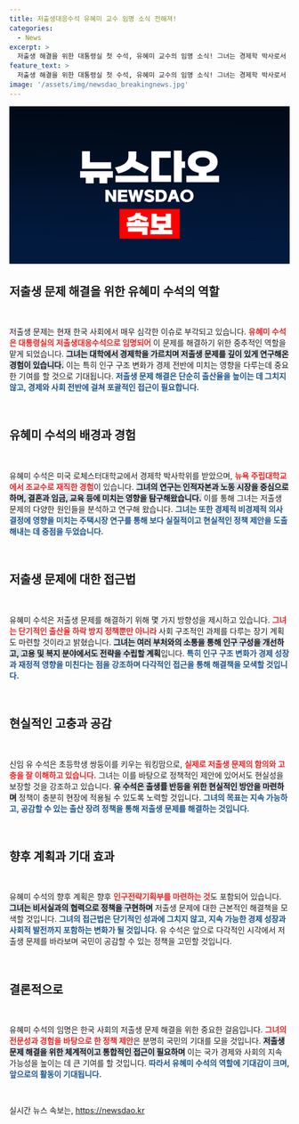 ```yaml
---
title: 저출생대응수석 유혜미 교수 임명 소식 전해져!
categories:
  - News
excerpt: >
  저출생 해결을 위한 대통령실 첫 수석, 유혜미 교수의 임명 소식! 그녀는 경제학 박사로서 현장 경험을 바탕으로 대한민국의 저출생 문제에 혁신적인 접근을 시도할 예정이다. 초등학생 쌍둥이의 엄마로서의 현실적 이해도 더해 기대를 모은다.
feature_text: >
  저출생 해결을 위한 대통령실 첫 수석, 유혜미 교수의 임명 소식! 그녀는 경제학 박사로서 현장 경험을 바탕으로 대한민국의 저출생 문제에 혁신적인 접근을 시도할 예정이다. 초등학생 쌍둥이의 엄마로서의 현실적 이해도 더해 기대를 모은다.
image: '/assets/img/newsdao_breakingnews.jpg'
---
```


<p><img src="/assets/img/newsdao_breakingnews.jpg" alt="firstkoreanews 속보" /></p>

<h2 data-ke-size="size26">저출생 문제 해결을 위한 유혜미 수석의 역할</h2>

<p data-ke-size="size16">&nbsp;</p>

<p>저출생 문제는 현재 한국 사회에서 매우 심각한 이슈로 부각되고 있습니다. <b><span style="color: #ee2323;">유혜미 수석은 대통령실의 저출생대응수석으로 임명되어</span></b> 이 문제를 해결하기 위한 중추적인 역할을 맡게 되었습니다. <b><span style="background-color: #21538527;">그녀는 대학에서 경제학을 가르치며 저출생 문제를 깊이 있게 연구해온 경험이 있습니다.</span></b> 이는 특히 인구 구조 변화가 경제 전반에 미치는 영향을 다루는데 중요한 기여를 할 것으로 기대됩니다. <b><span style="color: #1a5490;">저출생 문제 해결은 단순히 출산율을 높이는 데 그치지 않고, 경제와 사회 전반에 걸쳐 포괄적인 접근이 필요합니다.</span></b></p>

<p data-ke-size="size16">&nbsp;</p>

<h2 data-ke-size="size26">유혜미 수석의 배경과 경험</h2>

<p data-ke-size="size16">&nbsp;</p>

<p>유혜미 수석은 미국 로체스터대학교에서 경제학 박사학위를 받았으며, <b><span style="color: #ee2323;">뉴욕 주립대학교에서 조교수로 재직한 경험</span></b>이 있습니다. <b><span style="background-color: #21538527;">그녀의 연구는 인적자본과 노동 시장을 중심으로 하며, 결혼과 임금, 교육 등에 미치는 영향을 탐구해왔습니다.</span></b> 이를 통해 그녀는 저출생 문제의 다양한 원인들을 분석하고 연구해 왔습니다. <b><span style="color: #1a5490;">그녀는 또한 경제적 비경제적 의사결정에 영향을 미치는 주택시장 연구를 통해 보다 실질적이고 현실적인 정책 제안을 도출해내는 데 중점을 두었습니다.</span></b></p>

<p data-ke-size="size16">&nbsp;</p>

<h2 data-ke-size="size26">저출생 문제에 대한 접근법</h2>

<p data-ke-size="size16">&nbsp;</p>

<p>유혜미 수석은 저출생 문제를 해결하기 위해 몇 가지 방향성을 제시하고 있습니다. <b><span style="color: #ee2323;">그녀는 단기적인 출산율 하락 방지 정책뿐만 아니라</span></b> 사회 구조적인 과제를 다루는 장기 계획도 마련할 것이라고 밝혔습니다. <b><span style="background-color: #21538527;">그녀는 여러 부처와의 소통을 통해 인구 구성을 개선하고, 고용 및 복지 분야에서도 전략을 수립할 계획</span></b>입니다. <b><span style="color: #1a5490;">특히 인구 구조 변화가 경제 성장과 재정적 영향을 미친다는 점을 강조하며 다각적인 접근을 통해 해결책을 모색할 것입니다.</span></b></p>

<p data-ke-size="size16">&nbsp;</p>

<h2 data-ke-size="size26">현실적인 고충과 공감</h2>

<p data-ke-size="size16">&nbsp;</p>

<p>신임 유 수석은 초등학생 쌍둥이를 키우는 워킹맘으로, <b><span style="color: #ee2323;">실제로 저출생 문제의 함의와 고충을 잘 이해하고 있습니다.</span></b> 그녀는 이를 바탕으로 정책적인 제안에 있어서도 현실성을 보장할 것을 강조하고 있습니다. <b><span style="background-color: #21538527;">유 수석은 출생률 반등을 위한 현실적인 방안을 마련하며</span></b> 정책이 충분히 현장에 적용될 수 있도록 노력할 것입니다. <b><span style="color: #1a5490;">그녀의 목표는 지속 가능하고, 공감할 수 있는 출산 장려 정책을 통해 저출생 문제를 해결하는 것입니다.</span></b></p>

<p data-ke-size="size16">&nbsp;</p>

<h2 data-ke-size="size26">향후 계획과 기대 효과</h2>

<p data-ke-size="size16">&nbsp;</p>

<p>유혜미 수석의 향후 계획은 향후 <b><span style="color: #ee2323;">인구전략기획부를 마련하는 것</span></b>도 포함되어 있습니다. <b><span style="background-color: #21538527;">그녀는 비서실과의 협력으로 정책을 구현하며</span></b> 저출생 문제에 대한 근본적인 해결책을 모색할 것입니다. <b><span style="color: #1a5490;">그녀의 접근법은 단기적인 성과에 그치지 않고, 지속 가능한 경제 성장과 사회적 발전까지 포함하는 변화가 될 것입니다.</span></b> 유 수석은 앞으로 다각적인 시각에서 저출생 문제를 바라보며 국민이 공감할 수 있는 정책을 고민할 것입니다.</p>

<p data-ke-size="size16">&nbsp;</p>

<h2 data-ke-size="size26">결론적으로</h2>

<p data-ke-size="size16">&nbsp;</p>

<p>유혜미 수석의 임명은 한국 사회의 저출생 문제 해결을 위한 중요한 걸음입니다. <b><span style="color: #ee2323;">그녀의 전문성과 경험을 바탕으로 한 정책 제안</span></b>은 분명히 국민의 기대를 모을 것입니다. <b><span style="background-color: #21538527;">저출생 문제 해결을 위한 체계적이고 통합적인 접근이 필요하며</span></b> 이는 국가 경제와 사회의 지속 가능성을 높이는 데 큰 기여를 할 것입니다. <b><span style="color: #1a5490;">따라서 유혜미 수석의 역할에 기대감이 크며, 앞으로의 활동이 기대됩니다.</span></b></p>

<p data-ke-size="size16">&nbsp;</p>
실시간 뉴스 속보는, <a href="https://newsdao.kr" rel="dofollow">https://newsdao.kr</a>


